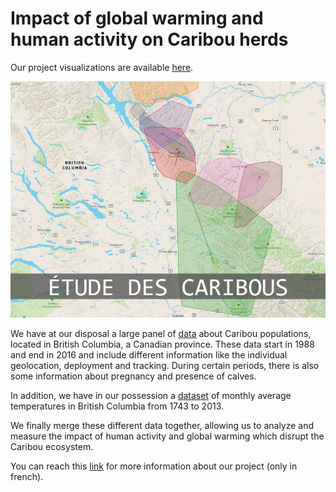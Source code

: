# Impact of global warming and human activity on Caribou herds

Our project visualizations are available [here](https://b2rj.github.io/Caribous/src/slide.html).

![](https://github.com/B2RJ/Caribous/blob/main/2-teaser.png)

We have at our disposal a large panel of [data](https://www.kaggle.com/jessemostipak/caribou-location-tracking) about Caribou populations, located in British Columbia, a Canadian province. These data start in 1988 and end in 2016 and include different information like the individual geolocation, deployment and tracking. During certain periods, there is also some information about pregnancy and presence of calves.

In addition, we have in our possession a [dataset](https://www.kaggle.com/berkeleyearth/climate-change-earth-surface-temperature-data?select=GlobalLandTemperaturesByCountry.csv) of monthly average temperatures in British Columbia from 1743 to 2013.

We finally merge these different data together, allowing us to analyze and measure the impact of human activity and global warming which disrupt the Caribou ecosystem.

You can reach this [link](https://b2rj.github.io/Caribous/Presentation.html) for more information about our project (only in french).
